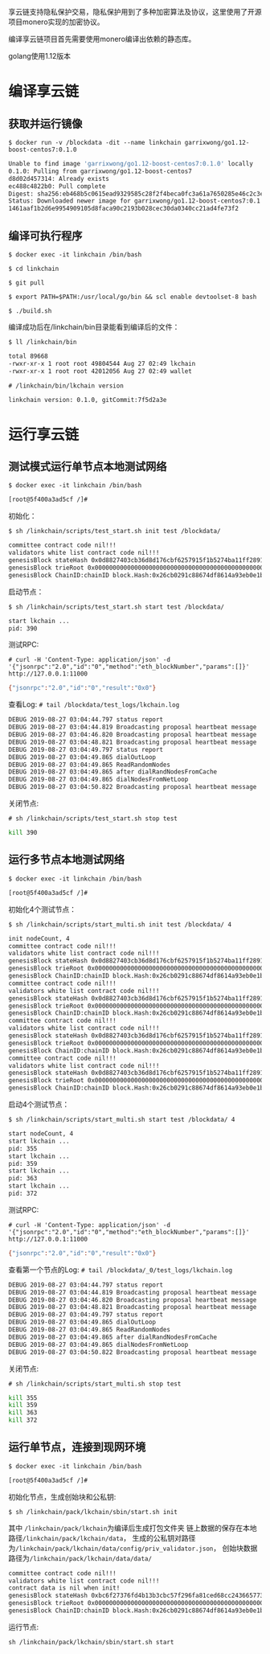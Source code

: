 享云链支持隐私保护交易，隐私保护用到了多种加密算法及协议，这里使用了开源项目monero实现的加密协议。

编译享云链项目首先需要使用monero编译出依赖的静态库。

golang使用1.12版本

# 编译享云链
## 获取并运行镜像

`$ docker run -v /blockdata -dit --name linkchain garrixwong/go1.12-boost-centos7:0.1.0`

```bash
Unable to find image 'garrixwong/go1.12-boost-centos7:0.1.0' locally
0.1.0: Pulling from garrixwong/go1.12-boost-centos7
d8d02d457314: Already exists 
ec488c4822b0: Pull complete 
Digest: sha256:eb468b5c0615ead9329585c28f2f4beca0fc3a61a7650285e46c2c3ec3674f07
Status: Downloaded newer image for garrixwong/go1.12-boost-centos7:0.1.0
1461aaf1b2d6e9954909105d8faca90c2193b028cec30da0340cc21ad4fe73f2
```

## 编译可执行程序
`$ docker exec -it linkchain /bin/bash`

`$ cd linkchain`

`$ git pull`

`$ export PATH=$PATH:/usr/local/go/bin && scl enable devtoolset-8 bash `

`$ ./build.sh `

编译成功后在/linkchain/bin目录能看到编译后的文件：

`$ ll /linkchain/bin`

```bash
total 89668
-rwxr-xr-x 1 root root 49804544 Aug 27 02:49 lkchain
-rwxr-xr-x 1 root root 42012056 Aug 27 02:49 wallet
```
`# /linkchain/bin/lkchain version`

```bash
linkchain version: 0.1.0, gitCommit:7f5d2a3e
```
# 运行享云链
## 测试模式运行单节点本地测试网络

`$ docker exec -it linkchain /bin/bash`

```bash
[root@5f400a3ad5cf /]# 
```
初始化：

`$ sh /linkchain/scripts/test_start.sh init test /blockdata/`

```bash
committee contract code nil!!!
validators white list contract code nil!!!
genesisBlock stateHash 0x0d8827403cb36d8d176cbf6257915f1b5274ba11ff2891b06a0263946ebf0b57
genesisBlock trieRoot 0x0000000000000000000000000000000000000000000000000000000000000000
genesisBlock ChainID:chainID block.Hash:0x26cb0291c88674df8614a93eb0e1b5e23b82e3117f18dade10acb0cf7c597b2d
```

启动节点：

`$ sh /linkchain/scripts/test_start.sh start test /blockdata/`

```bash
start lkchain ...
pid: 390
```

测试RPC:

`# curl -H 'Content-Type: application/json' -d '{"jsonrpc":"2.0","id":"0","method":"eth_blockNumber","params":[]}' http://127.0.0.1:11000`

```bash
{"jsonrpc":"2.0","id":"0","result":"0x0"}
```
查看Log:
`# tail /blockdata/test_logs/lkchain.log`

```bash
DEBUG 2019-08-27 03:04:44.797 status report                            module=mempool specGoodTxs=0 goodTxs=0 futureTxs=0
DEBUG 2019-08-27 03:04:44.819 Broadcasting proposal heartbeat message  module=consensus height=3 round=0 sequence=1
DEBUG 2019-08-27 03:04:46.820 Broadcasting proposal heartbeat message  module=consensus height=3 round=0 sequence=2
DEBUG 2019-08-27 03:04:48.821 Broadcasting proposal heartbeat message  module=consensus height=3 round=0 sequence=3
DEBUG 2019-08-27 03:04:49.797 status report                            module=mempool specGoodTxs=0 goodTxs=0 futureTxs=0
DEBUG 2019-08-27 03:04:49.865 dialOutLoop                              module=conManager maxDialOutNums=3 needDynDials=3
DEBUG 2019-08-27 03:04:49.865 ReadRandomNodes                          module=httpTable tab.seeds=[]
DEBUG 2019-08-27 03:04:49.865 after dialRandNodesFromCache             module=conManager needDynDials=3
DEBUG 2019-08-27 03:04:49.865 dialNodesFromNetLoop                     module=conManager needDynDials=3
DEBUG 2019-08-27 03:04:50.822 Broadcasting proposal heartbeat message  module=consensus height=3 round=0 sequence=4
```

关闭节点:

`# sh /linkchain/scripts/test_start.sh stop test`

```bash
kill 390
```
## 运行多节点本地测试网络
`$ docker exec -it linkchain /bin/bash`

```bash
[root@5f400a3ad5cf /]# 
```
初始化4个测试节点：

`$ sh /linkchain/scripts/start_multi.sh init test /blockdata/ 4`

```bash
init nodeCount, 4
committee contract code nil!!!
validators white list contract code nil!!!
genesisBlock stateHash 0x0d8827403cb36d8d176cbf6257915f1b5274ba11ff2891b06a0263946ebf0b57
genesisBlock trieRoot 0x0000000000000000000000000000000000000000000000000000000000000000
genesisBlock ChainID:chainID block.Hash:0x26cb0291c88674df8614a93eb0e1b5e23b82e3117f18dade10acb0cf7c597b2d
committee contract code nil!!!
validators white list contract code nil!!!
genesisBlock stateHash 0x0d8827403cb36d8d176cbf6257915f1b5274ba11ff2891b06a0263946ebf0b57
genesisBlock trieRoot 0x0000000000000000000000000000000000000000000000000000000000000000
genesisBlock ChainID:chainID block.Hash:0x26cb0291c88674df8614a93eb0e1b5e23b82e3117f18dade10acb0cf7c597b2d
committee contract code nil!!!
validators white list contract code nil!!!
genesisBlock stateHash 0x0d8827403cb36d8d176cbf6257915f1b5274ba11ff2891b06a0263946ebf0b57
genesisBlock trieRoot 0x0000000000000000000000000000000000000000000000000000000000000000
genesisBlock ChainID:chainID block.Hash:0x26cb0291c88674df8614a93eb0e1b5e23b82e3117f18dade10acb0cf7c597b2d
committee contract code nil!!!
validators white list contract code nil!!!
genesisBlock stateHash 0x0d8827403cb36d8d176cbf6257915f1b5274ba11ff2891b06a0263946ebf0b57
genesisBlock trieRoot 0x0000000000000000000000000000000000000000000000000000000000000000
genesisBlock ChainID:chainID block.Hash:0x26cb0291c88674df8614a93eb0e1b5e23b82e3117f18dade10acb0cf7c597b2d
```

启动4个测试节点：

`$ sh /linkchain/scripts/start_multi.sh start test /blockdata/ 4`

```bash
start nodeCount, 4
start lkchain ...
pid: 355
start lkchain ...
pid: 359
start lkchain ...
pid: 363
start lkchain ...
pid: 372
```

测试RPC:

`# curl -H 'Content-Type: application/json' -d '{"jsonrpc":"2.0","id":"0","method":"eth_blockNumber","params":[]}' http://127.0.0.1:11000`

```bash
{"jsonrpc":"2.0","id":"0","result":"0x0"}
```

查看第一个节点的Log:
`# tail /blockdata/_0/test_logs/lkchain.log`

```bash
DEBUG 2019-08-27 03:04:44.797 status report                            module=mempool specGoodTxs=0 goodTxs=0 futureTxs=0
DEBUG 2019-08-27 03:04:44.819 Broadcasting proposal heartbeat message  module=consensus height=3 round=0 sequence=1
DEBUG 2019-08-27 03:04:46.820 Broadcasting proposal heartbeat message  module=consensus height=3 round=0 sequence=2
DEBUG 2019-08-27 03:04:48.821 Broadcasting proposal heartbeat message  module=consensus height=3 round=0 sequence=3
DEBUG 2019-08-27 03:04:49.797 status report                            module=mempool specGoodTxs=0 goodTxs=0 futureTxs=0
DEBUG 2019-08-27 03:04:49.865 dialOutLoop                              module=conManager maxDialOutNums=3 needDynDials=3
DEBUG 2019-08-27 03:04:49.865 ReadRandomNodes                          module=httpTable tab.seeds=[]
DEBUG 2019-08-27 03:04:49.865 after dialRandNodesFromCache             module=conManager needDynDials=3
DEBUG 2019-08-27 03:04:49.865 dialNodesFromNetLoop                     module=conManager needDynDials=3
DEBUG 2019-08-27 03:04:50.822 Broadcasting proposal heartbeat message  module=consensus height=3 round=0 sequence=4
```

关闭节点:

`# sh /linkchain/scripts/start_multi.sh stop test`

```bash
kill 355
kill 359
kill 363
kill 372
```

## 运行单节点，连接到现网环境
`$ docker exec -it linkchain /bin/bash`

```bash
[root@5f400a3ad5cf /]# 
```
初始化节点，生成创始块和公私钥:

`$ sh /linkchain/pack/lkchain/sbin/start.sh init`

其中
`/linkchain/pack/lkchain`为编译后生成打包文件夹
链上数据的保存在本地路径`/linkchain/pack/lkchain/data`，
生成的公私钥对路径为`/linkchain/pack/lkchain/data/config/priv_validator.json`，
创始块数据路径为`/linkchain/pack/lkchain/data/data/`

```bash
committee contract code nil!!!
validators white list contract code nil!!!
contract data is nil when init!
genesisBlock stateHash 0xbc6f27376fd4b13b3cbc57f296fa81ced68cc243665773862da3a020aaca464e
genesisBlock trieRoot 0x0000000000000000000000000000000000000000000000000000000000000000
genesisBlock ChainID:chainID block.Hash:0x26cb0291c88674df8614a93eb0e1b5e23b82e3117f18dade10acb0cf7c597b2d
```

运行节点:

`sh /linkchain/pack/lkchain/sbin/start.sh start`
